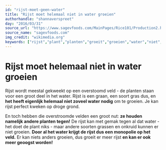 ```yaml
---
id: "rijst-moet-geen-water"
title: "Rijst moet helemaal niet in water groeien"
authorhandle: "shannaverspreet"
day: "2016/03/31"
source_url: "https://www.sagevfoods.com/MainPages/Rice101/Production2.htm"
source_name: "sagevfoods.com"
img_credit: "wikimedia.org"
keywords: ["rijst","plant","planten","groeit","groeien","water","niet","nodig","droog","grond"]
---
```

# Rijst moet helemaal niet in water groeien
Rijst wordt meestal gekweekt op een overstoomd veld - de planten staan voor een groot deel in het water. Rijst is een graan, een soort gras dus, en **het heeft eigenlijk helemaal niet zoveel water nodig** om te groeien. Je kan rijst perfect kweken op droge grond.

En toch hebben die overstroomde velden een groot nut: **ze houden namelijk andere planten tegen!** De rijst kan met gemak tegen al dat water - het doet de plant niks - maar andere soorten grassen en onkruid kunnen er niet groeien. **Door al het water krijgt de rijst dus een monopolie op het veld.** Er kan niets anders groeien, dus groeit er meer rijst **en kan er ook meer geoogst worden!**